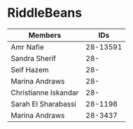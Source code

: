 # RiddleBeans

Members | IDs
------- | ---
Amr Nafie | 28-13591
Sandra Sherif | 28-
Seif Hazem | 28-
Marina Andraws | 28-
Christianne Iskandar | 28-
Sarah El Sharabassi | 28-1198
Marina Andraws | 28-3437
